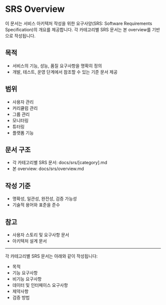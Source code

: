 # SRS Overview

이 문서는 서비스 아키텍처 작성을 위한 요구사양(SRS: Software Requirements Specification)의 개요를 제공합니다. 각 카테고리별 SRS 문서는 본 overview를 기반으로 작성됩니다.

## 목적
- 서비스의 기능, 성능, 품질 요구사항을 명확히 정의
- 개발, 테스트, 운영 단계에서 참조할 수 있는 기준 문서 제공

## 범위
- 사용자 관리
- 커리큘럼 관리
- 그룹 관리
- 모니터링
- 튜터링
- 플랫폼 기능

## 문서 구조
- 각 카테고리별 SRS 문서: docs/srs/[category].md
- 본 overview: docs/srs/overview.md

## 작성 기준
- 명확성, 일관성, 완전성, 검증 가능성
- 기술적 용어와 표준을 준수

## 참고
- 사용자 스토리 및 요구사항 문서
- 아키텍처 설계 문서

---

각 카테고리별 SRS 문서는 아래와 같이 작성됩니다:
- 목적
- 기능 요구사항
- 비기능 요구사항
- 데이터 및 인터페이스 요구사항
- 제약사항
- 검증 방법
